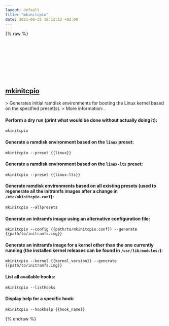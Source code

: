 ```yaml
---
layout: default
title: "mkinitcpio"
date: 2021-06-25 18:12:13 +02:00
---
```

{% raw %}
<h2 id="mkinitcpio">
  <a href="/en/linux/mkinitcpio.html">mkinitcpio</a> <a href="#mkinitcpio"><svg class="icon">
    <use href="/assets/images/unicode_sprite.svg#link" />
  </svg></a>
</h2>
> Generates initial ramdisk environments for booting the Linux kernel based on the specified preset(s).
> More information: <https://man.archlinux.org/man/mkinitcpio.8>.

#### Perform a dry run (print what would be done without actually doing it):
```shell
mkinitcpio
```
#### Generate a ramdisk environment based on the `linux` preset:
```shell
mkinitcpio --preset {{linux}}
```
#### Generate a ramdisk environment based on the `linux-lts` preset:
```shell
mkinitcpio --preset {{linux-lts}}
```
#### Generate ramdisk environments based on all existing presets (used to regenerate all the initramfs images after a change in `/etc/mkinitcpio.conf`):
```shell
mkinitcpio --allpresets
```
#### Generate an initramfs image using an alternative configuration file:
```shell
mkinitcpio --config {{path/to/mkinitcpio.conf}} --generate {{path/to/initramfs.img}}
```
#### Generate an initramfs image for a kernel other than the one currently running (the installed kernel releases can be found in `/usr/lib/modules/`):
```shell
mkinitcpio --kernel {{kernel_version}} --generate {{path/to/initramfs.img}}
```
#### List all available hooks:
```shell
mkinitcpio --listhooks
```
#### Display help for a specific hook:
```shell
mkinitcpio --hookhelp {{hook_name}}
```
{% endraw %}